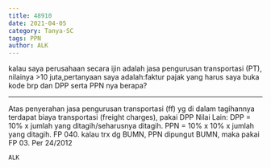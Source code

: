 ```yaml
---
title: 48910
date: 2021-04-05
category: Tanya-SC
tags: PPN
author: ALK
---
```


kalau saya perusahaan secara ijin adalah jasa pengurusan transportasi (PT), nilainya >10 juta,pertanyaan saya adalah:faktur pajak yang harus saya buka kode brp dan DPP serta PPN nya berapa?

---

Atas penyerahan jasa pengurusan transportasi (ff) yg di dalam tagihannya terdapat biaya transportasi (freight charges), pakai DPP Nilai Lain: DPP = 10% x jumlah yang ditagih/seharusnya ditagih. PPN = 10% x 10% x jumlah yang ditagih. FP 040. kalau trx dg BUMN, PPN dipungut BUMN, maka pakai FP 03. Per 24/2012

`ALK`
